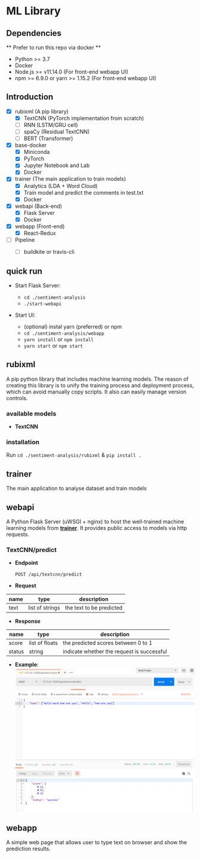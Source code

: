 # ML Library

## Dependencies
** Prefer to run this repo via docker **
- Python >= 3.7
- Docker
- Node.js >= v11.14.0 (For front-end webapp UI)
- npm >= 6.9.0 or yarn >= 1.15.2 (For front-end webapp UI)


## Introduction
- [x] rubixml (A pip library)
  - [x] TextCNN (PyTorch implementation from scratch)
  - [ ] RNN (LSTM/GRU cell)
  - [ ] spaCy (Residual TextCNN)
  - [ ] BERT (Transformer)

- [x] base-docker
  - [x] Miniconda
  - [x] PyTorch
  - [x] Jupyter Notebook and Lab
  - [x] Docker

- [x] trainer (The main application to train models)
  - [x] Analytics (LDA + Word Cloud)
  - [x] Train model and predict the comments in test.txt
  - [x] Docker

- [x] webapi (Back-end)
  - [x] Flask Server
  - [x] Docker

- [x] webapp (Front-end)
  - [x] React-Redux

- [ ] Pipeline
  - [ ] buildkite or travis-cli


## quick run

- Start Flask Server:
  - `cd ./sentiment-analysis`
  - `./start-webapi`

- Start UI:
  - (optional) instal yarn (preferred) or npm
  - `cd ./sentiment-analysis/webapp`
  - `yarn install` or `npm install`
  - `yarn start` or `npm start`


## rubixml
A pip python library that includes machine learning models. The reason of creating this library is to unify the training process and deployment process, which can avoid manually copy scripts. It also can easily manage version controls.

### available models
- **TextCNN**

### installation
Run `cd ./sentiment-analysis/rubixml` & `pip install .`


## trainer
The main application to analyse dataset and train models



## webapi
A Python Flask Server (uWSGI + nginx) to host the well-trained machine learning models from **[trainer](#trainer)**. It provides public access to models via http requests.

### TextCNN/predict
- **Endpoint**
  ``` HTTP
  POST /api/textcnn/predict
  ```

- **Request**

| name       | type            | description                    |
| ---------- | ---------       | ------------------------------ |
| text       | list of strings | the text to be predicted       |  

- **Response**

| name       | type            | description                    |
| ---------- | ---------       | ------------------------------ |
| score      | list of floats  | the predicted scores between 0 to 1       |
| status     | string          | indicate whether the request is successful |


- **Example**:
![webapi1](./docs/imgs/webapi1.png)


## webapp
A simple web page that allows user to type text on browser and show the prediction results.
